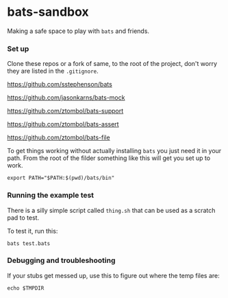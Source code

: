# bats-sandbox

Making a safe space to play with `bats` and friends.

### Set up

Clone these repos or a fork of same, to the root of the project, don't worry they are listed in the `.gitignore`.

https://github.com/sstephenson/bats

https://github.com/jasonkarns/bats-mock

https://github.com/ztombol/bats-support

https://github.com/ztombol/bats-assert

https://github.com/ztombol/bats-file

To get things working without actually installing `bats` you just need it in your path. From the root of the filder something like this will get you set up to work.

```
export PATH="$PATH:$(pwd)/bats/bin"
```

### Running the example test

There is a silly simple script called `thing.sh` that can be used as a scratch pad to test.

To test it, run this:

```
bats test.bats
```

### Debugging and troubleshooting

If your stubs get messed up, use this to figure out where the temp files are:

```
echo $TMPDIR
```
